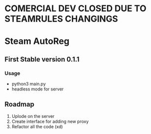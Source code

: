 # COMERCIAL DEV CLOSED DUE TO STEAMRULES CHANGINGS
# Steam AutoReg

## First Stable version 0.1.1
### Usage
- python3 main.py
- headless mode for server

## Roadmap
1. Uplode on the server
2. Create interface for adding new proxy
3. Refactor all the code (xd)
